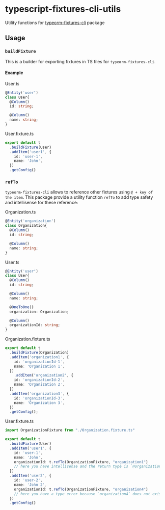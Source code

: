 # typescript-fixtures-cli-utils

Utility functions for [typeorm-fixtures-cli](https://github.com/RobinCK/typeorm-fixtures) package


## Usage

### `buildFixture`

This is a builder for exporting fixtures in TS files for `typeorm-fixtures-cli`.

#### Example

User.ts
```ts
@Entity('user')
class User{
  @Column()
  id: string;

  @Column()
  name: string;
}
```

User.fixture.ts
```ts
export default t
  .buildFixture(User)
  .addItem('user1', {
    id: 'user-1',
    name: 'John',
  })
  .getConfig()
```


### `refTo`

`typeorm-fixtures-cli` allows to reference other fixtures using `@ + key of the item`.
This package provide a utility function `refTo` to add type safety and intellisense for these reference:

Organization.ts
```ts
@Entity('organization')
class Organization{
  @Column()
  id: string;

  @Column()
  name: string;
}
```


User.ts
```ts
@Entity('user')
class User{
  @Column()
  id: string;

  @Column()
  name: string;

  @OneToOne()
  organization: Organization;

  @Column()
  organizationId: string;
}
```

Organization.fixture.ts
```ts
export default t
  .buildFixture(Organization)
  .addItem('organization1', {
    id: 'organizationId-1',
    name: 'Organization 1',
  })
    .addItem('organization2', {
    id: 'organizationId-2',
    name: 'Organization 2',
  })
  .addItem('organization3', {
    id: 'organizationId-3',
    name: 'Organization 3',
  })
  .getConfig();
```

User.fixture.ts
```ts
import OrganizationFixture from "./Organization.fixture.ts"

export default t
  .buildFixture(User)
  .addItem('user1', {
    id: 'user-1',
    name: 'John',
    organizationId: t.refTo(OrganizationFixture, "organization1")
    // here you have intellisense and the return type is `@organization1`
  })
  .addItem('user2', {
    id: 'user-2',
    name: 'John 2',
    organizationId: t.refTo(OrganizationFixture, "organization4")
    // here you have a type error because `organization4` does not exist
  })
  .getConfig()
```

